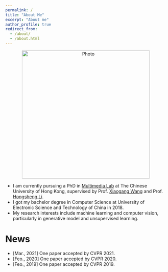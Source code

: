 ```yaml
---
permalink: /
title: "About Me"
excerpt: "About me"
author_profile: true
redirect_from: 
  - /about/
  - /about.html
---
```


<p align="center">
   <img src="https://ruiliu-ai.github.io/files/liurui_img.jpg?raw=true" alt="Photo" style="width: 400px;"/> 
</p>

* I am currently pursuing a PhD in [Multimedia Lab](http://mmlab.ie.cuhk.edu.hk/) at The Chinese University of Hong Kong, supervised by Prof. [Xiaogang Wang](http://www.ee.cuhk.edu.hk/~xgwang/) and Prof. [Hongsheng Li](http://www.ee.cuhk.edu.hk/~hsli/). 
* I got my bachelor degree in Computer Science at University of Electronic Science and Technology of China in 2018. 
* My research interests include machine learning and computer vision, particularly in generative model and unsupervised learning. 

News
======
* [Mar., 2021] One paper accepted by CVPR 2021.
* [Feo., 2020] One paper accepted by CVPR 2020.
* [Feo., 2019] One paper accepted by CVPR 2019.
